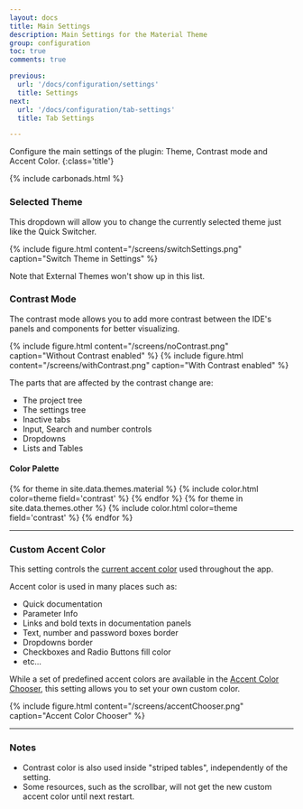 ```yaml
---
layout: docs
title: Main Settings
description: Main Settings for the Material Theme
group: configuration
toc: true
comments: true

previous:
  url: '/docs/configuration/settings'
  title: Settings
next:
  url: '/docs/configuration/tab-settings'
  title: Tab Settings

---
```


Configure the main settings of the plugin: Theme, Contrast mode and Accent Color.
{:class='title'}

{% include carbonads.html %}

### Selected Theme

This dropdown will allow you to change the currently selected theme just like the Quick Switcher.

{% include figure.html content="/screens/switchSettings.png" caption="Switch Theme in Settings" %}

Note that External Themes won't show up in this list.

### Contrast Mode

The contrast mode allows you to add more contrast between the IDE's panels and components for better visualizing.

{% include figure.html content="/screens/noContrast.png" caption="Without Contrast enabled" %}
{% include figure.html content="/screens/withContrast.png" caption="With Contrast enabled" %}

The parts that are affected by the contrast change are:
- The project tree
- The settings tree
- Inactive tabs
- Input, Search and number controls
- Dropdowns
- Lists and Tables

#### Color Palette

{% for theme in site.data.themes.material  %}
{% include color.html color=theme field='contrast' %}
{% endfor %}
{% for theme in site.data.themes.other  %}
{% include color.html color=theme field='contrast' %}
{% endfor %}

----
### Custom Accent Color

This setting controls the [current accent color]({{site.baseurl}}/docs/configuration/accents) used throughout the app.

Accent color is used in many places such as:
- Quick documentation
- Parameter Info
- Links and bold texts in documentation panels
- Text, number and password boxes border
- Dropdowns border
- Checkboxes and Radio Buttons fill color
- etc...

While a set of predefined accent colors are available in the [Accent Color Chooser]({{site.baseurl}}/docs/configuration/accents), this setting allows you to set your own custom color.

{% include figure.html content="/screens/accentChooser.png" caption="Accent Color Chooser" %}

----
### Notes

- Contrast color is also used inside "striped tables", independently of the setting.
- Some resources, such as the scrollbar, will not get the new custom accent color until next restart.

